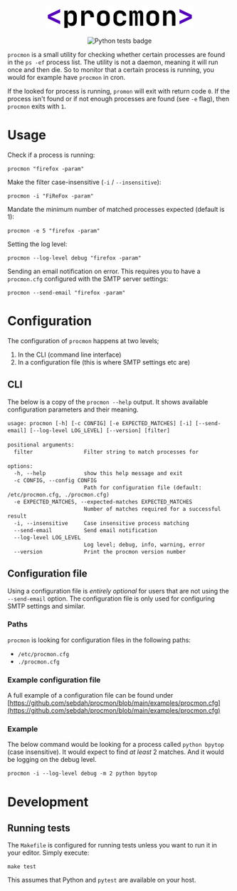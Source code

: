 <br />
<p align="center">
<img src="https://github.com/sebdah/procmon/blob/main/images/procmon.png?raw=true" alt="procmon logo"><br /><br />
<img src="https://github.com/sebdah/procmon/actions/workflows/python-package.yml/badge.svg" alt="Python tests badge">
</p>

`procmon` is a small utility for checking whether certain processes are found in the `ps -ef` process list. The utility is not a daemon, meaning it will run once and then die. So to monitor that a certain process is running, you would for example have `procmon` in cron.

If the looked for process is running, `promon` will exit with return code `0`. If the process isn't found or if not enough processes are found (see `-e` flag), then `procmon` exits with `1`.

# Usage

Check if a process is running:

    procmon "firefox -param"

Make the filter case-insensitive (`-i` / `--insensitive`):

    procmon -i "FiReFox -param"

Mandate the minimum number of matched processes expected (default is 1):

    procmon -e 5 "firefox -param"

Setting the log level:

    procmon --log-level debug "firefox -param"

Sending an email notification on error. This requires you to have a `procmon.cfg` configured with the SMTP server settings:

    procmon --send-email "firefox -param"

# Configuration

The configuration of `procmon` happens at two levels; 

1. In the CLI (command line interface)
2. In a configuration file (this is where SMTP settings etc are)

## CLI

The below is a copy of the `procmon --help` output. It shows available configuration parameters and their meaning.

    usage: procmon [-h] [-c CONFIG] [-e EXPECTED_MATCHES] [-i] [--send-email] [--log-level LOG_LEVEL] [--version] [filter]

    positional arguments:
      filter                Filter string to match processes for
    
    options:
      -h, --help            show this help message and exit
      -c CONFIG, --config CONFIG
                            Path for configuration file (default: /etc/procmon.cfg, ./procmon.cfg)
      -e EXPECTED_MATCHES, --expected-matches EXPECTED_MATCHES
                            Number of matches required for a successful result
      -i, --insensitive     Case insensitive process matching
      --send-email          Send email notification
      --log-level LOG_LEVEL
                            Log level; debug, info, warning, error
      --version             Print the procmon version number

## Configuration file

Using a configuration file is _entirely optional_ for users that are not using the `--send-email` option. The configuration file is only used for configuring SMTP settings and similar.

### Paths

`procmon` is looking for configuration files in the following paths:

- `/etc/procmon.cfg`
- `./procmon.cfg`

### Example configuration file

A full example of a configuration file can be found under [https://github.com/sebdah/procmon/blob/main/examples/procmon.cfg](https://github.com/sebdah/procmon/blob/main/examples/procmon.cfg)

### Example

The below command would be looking for a process called `python bpytop` (case insensitive). It would expect to find _at least_ 2 matches. And it would be logging on the debug level.

    procmon -i --log-level debug -m 2 python bpytop

# Development

## Running tests

The `Makefile` is configured for running tests unless you want to run it in your editor. Simply execute:

    make test

This assumes that Python and `pytest` are available on your host.
